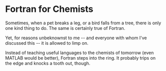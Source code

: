 Fortran for Chemists
====================

Sometimes, when a pet breaks a leg, or a bird falls from a tree, there is only one kind thing to do. The same is certainly true of Fortran.

Yet, for reasons unbeknownst to me -- and everyone with whom I've discussed this -- it is allowed to limp on.

Instead of teaching useful languages to the chemists of tomorrow (even MATLAB would be better), Fortran steps into the ring. It probably trips on the edge and knocks a tooth out, though.
